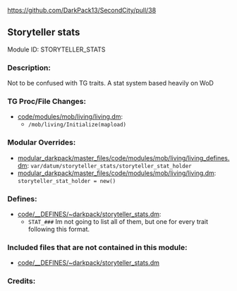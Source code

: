 https://github.com/DarkPack13/SecondCity/pull/38

## Storyteller stats

Module ID: STORYTELLER_STATS <!-- Uppercase, UNDERSCORE_CONNECTED name of your module, that you use to mark files. This is so people can case-sensitive search for your edits, if any. -->

### Description:

Not to be confused with TG traits. A stat system based heavily on WoD

<!-- Here, try to describe what your PR does, what features it provides and any other directly useful information. -->

### TG Proc/File Changes:

- [code/modules/mob/living/living.dm](/code/modules/mob/living/living.dm):
	- `/mob/living/Initialize(mapload)`
<!-- If you edited any core procs, you should list them here. You should specify the files and procs you changed.
E.g:
- `code/modules/mob/living.dm`: `proc/overriden_proc`, `var/overriden_var`
  -->

### Modular Overrides:

- [modular_darkpack/master_files/code/modules/mob/living/living_defines.dm](/modular_darkpack/master_files/code/modules/mob/living/living_defines.dm): `var/datum/storyteller_stats/storyteller_stat_holder`
- [modular_darkpack/master_files/code/modules/mob/living/living.dm](/modular_darkpack/master_files/code/modules/mob/living/living.dm): `storyteller_stat_holder = new()`

### Defines:

- [code/\_\_DEFINES/~darkpack/storyteller_stats.dm](/code/__DEFINES/~darkpack/storyteller_stats.dm):
	- `STAT_###` Im not going to list all of them, but one for every trait following this format.

### Included files that are not contained in this module:

- [code/__DEFINES/~darkpack/storyteller_stats.dm](code/__DEFINES/~darkpack/storyteller_stats.dm)
<!-- Likewise, be it a non-modular file or a modular one that's not contained within the folder belonging to this specific module, it should be mentioned here. Good examples are icons or sounds that are used between multiple modules, or other such edge-cases. -->

### Credits:

<!-- Here go the credits to you, dear coder, and in case of collaborative work or ports, credits to the original source of the code. -->
